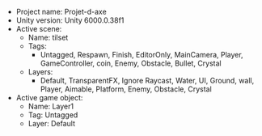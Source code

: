 <!-- UNITY CODE ASSIST INSTRUCTIONS START -->
- Project name: Projet-d-axe
- Unity version: Unity 6000.0.38f1
- Active scene:
  - Name: tilset
  - Tags:
    - Untagged, Respawn, Finish, EditorOnly, MainCamera, Player, GameController, coin, Enemy, Obstacle, Bullet, Crystal
  - Layers:
    - Default, TransparentFX, Ignore Raycast, Water, UI, Ground, wall, Player, Aimable, Platform, Enemy, Obstacle, Crystal
- Active game object:
  - Name: Layer1
  - Tag: Untagged
  - Layer: Default
<!-- UNITY CODE ASSIST INSTRUCTIONS END -->